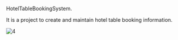 HotelTableBookingSystem.

It is a project to create and maintain hotel table booking information.

![4](https://user-images.githubusercontent.com/68292102/126609315-73b7b42b-c98b-48ff-a433-baf8866f83ab.jpeg)

